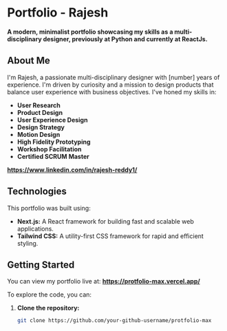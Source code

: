 # Portfolio - Rajesh

**A modern, minimalist portfolio showcasing my skills as a multi-disciplinary designer, previously at Python and currently at ReactJs.**

## About Me

I'm Rajesh, a passionate multi-disciplinary designer with [number] years of experience. I'm driven by curiosity and a mission to design products that balance user experience with business objectives. I've honed my skills in:

- **User Research**
- **Product Design**
- **User Experience Design**
- **Design Strategy**
- **Motion Design**
- **High Fidelity Prototyping**
- **Workshop Facilitation**
- **Certified SCRUM Master**

**https://www.linkedin.com/in/rajesh-reddy1/**



## Technologies

This portfolio was built using:

- **Next.js:**  A React framework for building fast and scalable web applications.
- **Tailwind CSS:** A utility-first CSS framework for rapid and efficient styling.


## Getting Started

You can view my portfolio live at: **https://protfolio-max.vercel.app/**

To explore the code, you can:

1. **Clone the repository:**
   ```bash
   git clone https://github.com/your-github-username/protfolio-max
